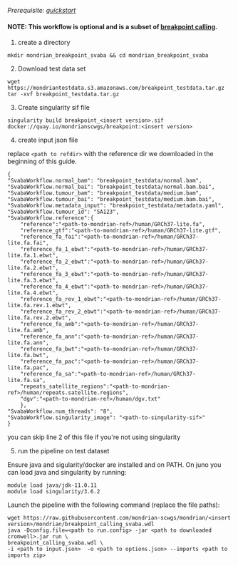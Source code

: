 
*Prerequisite: [quickstart](README.md)*

#### NOTE: This workflow is optional and is a subset of [breakpoint calling](quickstart/breakpoint_calling.md).


1. create a directory 
```
mkdir mondrian_breakpoint_svaba && cd mondrian_breakpoint_svaba
```

2. Download test data set

```
wget https://mondriantestdata.s3.amazonaws.com/breakpoint_testdata.tar.gz
tar -xvf breakpoint_testdata.tar.gz
```

3. Create singularity sif file
```
singularity build breakpoint_<insert version>.sif docker://quay.io/mondrianscwgs/breakpoint:<insert version>
```

4. create input json file

replace `<path to refdir>` with the reference dir we downloaded in the beginning of this guide.

```
{
"SvabaWorkflow.normal_bam": "breakpoint_testdata/normal.bam",
"SvabaWorkflow.normal_bai": "breakpoint_testdata/normal.bam.bai",
"SvabaWorkflow.tumour_bam": "breakpoint_testdata/medium.bam",
"SvabaWorkflow.tumour_bai": "breakpoint_testdata/medium.bam.bai",
"SvabaWorkflow.metadata_input": "breakpoint_testdata/metadata.yaml",
"SvabaWorkflow.tumour_id": "SA123",
"SvabaWorkflow.reference":{
    "reference":"<path-to-mondrian-ref>/human/GRCh37-lite.fa",
    "reference_gtf":"<path-to-mondrian-ref>/human/GRCh37-lite.gtf",
    "reference_fa_fai":"<path-to-mondrian-ref>/human/GRCh37-lite.fa.fai",
    "reference_fa_1_ebwt":"<path-to-mondrian-ref>/human/GRCh37-lite.fa.1.ebwt",
    "reference_fa_2_ebwt":"<path-to-mondrian-ref>/human/GRCh37-lite.fa.2.ebwt",
    "reference_fa_3_ebwt":"<path-to-mondrian-ref>/human/GRCh37-lite.fa.3.ebwt",
    "reference_fa_4_ebwt":"<path-to-mondrian-ref>/human/GRCh37-lite.fa.4.ebwt",
    "reference_fa_rev_1_ebwt":"<path-to-mondrian-ref>/human/GRCh37-lite.fa.rev.1.ebwt",
    "reference_fa_rev_2_ebwt":"<path-to-mondrian-ref>/human/GRCh37-lite.fa.rev.2.ebwt",
    "reference_fa_amb":"<path-to-mondrian-ref>/human/GRCh37-lite.fa.amb",
    "reference_fa_ann":"<path-to-mondrian-ref>/human/GRCh37-lite.fa.ann",
    "reference_fa_bwt":"<path-to-mondrian-ref>/human/GRCh37-lite.fa.bwt",
    "reference_fa_pac":"<path-to-mondrian-ref>/human/GRCh37-lite.fa.pac",
    "reference_fa_sa":"<path-to-mondrian-ref>/human/GRCh37-lite.fa.sa",
    "repeats_satellite_regions":"<path-to-mondrian-ref>/human/repeats.satellite.regions",
    "dgv":"<path-to-mondrian-ref>/human/dgv.txt"
    },
"SvabaWorkflow.num_threads": "8",
"SvabaWorkflow.singularity_image": "<path-to-singularity-sif>"
}
```

you can skip line 2 of this file if you're not using singularity 

5. run the pipeline on test dataset

Ensure java and sigularity/docker are installed and on PATH. On juno you can load  java and singularity by running:

```
module load java/jdk-11.0.11
module load singularity/3.6.2
```

Launch the pipeline with the following command (replace the file paths):

```
wget https://raw.githubusercontent.com/mondrian-scwgs/mondrian/<insert version>/mondrian/breakpoint_calling_svaba.wdl
java -Dconfig.file=<path to run.config> -jar <path to downloaded cromwell>.jar run \
breakpoint_calling_svaba.wdl \
-i <path to input.json>  -o <path to options.json> --imports <path to imports zip>
```
